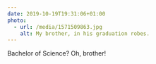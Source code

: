 ```yaml
---
date: 2019-10-19T19:31:06+01:00
photo:
  - url: /media/1571509863.jpg
    alt: My brother, in his graduation robes.
---
```

Bachelor of Science? Oh, brother!
